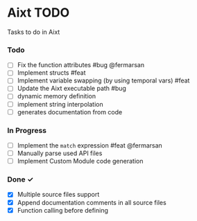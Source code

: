 # Aixt TODO

Tasks to do in Aixt 

### Todo

- [ ] Fix the function attributes #bug @fermarsan
- [ ] Implement structs #feat
- [ ] Implement variable swapping (by using temporal vars) #feat
- [ ] Update the Aixt executable path #bug
- [ ] dynamic memory definition
- [ ] implement string interpolation
- [ ] generates documentation from code

### In Progress

- [ ] Implement the `match` expression #feat @fermarsan
- [ ] Manually parse used API files
- [ ] Implement Custom Module code generation
   
### Done ✓

- [x] Multiple source files support
- [x] Append documentation comments in all source files
- [x] Function calling before defining